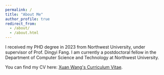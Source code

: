 ```yaml
---
permalink: /
title: "About Me"
author_profile: true
redirect_from: 
  - /about/
  - /about.html
---
```


I received my PHD degree in 2023 from Northwest University, under supervisor of Prof. Dingyi Fang. I am currently a postdoctoral fellow in the Department of Computer Science and Technology at Northwest University. 

You can find my CV here: [Xuan Wang's Curriculum Vitae](../assets/XueSun_CV.pdf).
